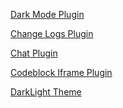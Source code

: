 [Dark Mode Plugin](https://github.com/Plugin-contrib/docsify-plugin/tree/master/packages/docsify-dark-mode)

[Change Logs Plugin](https://github.com/Plugin-contrib/docsify-plugin/tree/master/packages/docsify-changelog-plugin)

[Chat Plugin](https://github.com/dcyuki/docsify-chat)

[Codeblock Iframe Plugin](https://github.com/HerbertHe/docsify-codeblock-iframe)

[]()

[]()

[]()

[]()

[DarkLight Theme](https://github.com/boopathikumar018/docsify-darklight-theme)

[]()

[]()

[]()

[]()
